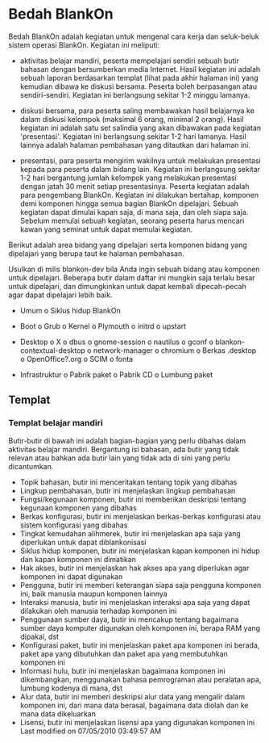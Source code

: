 # Bedah BlankOn
Bedah BlankOn adalah kegiatan untuk mengenal cara kerja dan seluk-beluk sistem
operasi BlankOn. Kegiatan ini meliputi:

   * aktivitas belajar mandiri, peserta mempelajari sendiri sebuah butir
      bahasan dengan bersumberkan media Internet. Hasil kegiatan ini adalah
      sebuah laporan berdasarkan templat (lihat pada akhir halaman ini) yang
      kemudian dibawa ke diskusi bersama. Peserta boleh berpasangan atau
      sendiri-sendiri. Kegiatan ini berlangsung sekitar 1-2 minggu lamanya.

   * diskusi bersama, para peserta saling membawakan hasil belajarnya ke dalam
      diskusi kelompok (maksimal 6 orang, minimal 2 orang). Hasil kegiatan ini
      adalah satu set salindia yang akan dibawakan pada kegiatan 'presentasi'.
      Kegiatan ini berlangsung sekitar 1-2 hari lamanya. Hasil lainnya adalah
      halaman pembahasan yang ditautkan dari halaman ini.

   * presentasi, para peserta mengirim wakilnya untuk melakukan presentasi
      kepada para peserta dalam bidang lain. Kegiatan ini berlangsung sekitar
      1-2 hari bergantung jumlah kelompok yang melakukan presentasi dengan
      jatah 30 menit setiap presentasinya.
Peserta kegiatan adalah para pengembang BlankOn. Kegiatan ini dilakukan
bertahap, komponen demi komponen hingga semua bagian BlankOn dipelajari. Sebuah
kegiatan dapat dimulai kapan saja, di mana saja, dan oleh siapa saja. Sebelum
memulai sebuah kegiatan, seorang peserta harus mencari kawan yang seminat untuk
dapat memulai kegiatan.

Berikut adalah area bidang yang dipelajari serta komponen bidang yang
dipelajari yang berupa taut ke halaman pembahasan. 

Usulkan di milis blankon-dev
bila Anda ingin sebuah bidang atau komponen untuk dipelajari. Beberapa butir
dalam daftar ini mungkin saja terlalu besar untuk dipelajari, dan dimungkinkan
untuk dapat kembali dipecah-pecah agar dapat dipelajari lebih baik.

   * Umum
         o Siklus hidup BlankOn

   * Boot
         o Grub
         o Kernel
         o Plymouth
         o initrd
         o upstart

   * Desktop
         o X
         o dbus
         o gnome-session
         o nautilus
         o gconf
         o blankon-contextual-desktop
         o network-manager
         o chromium
         o Berkas .desktop
         o OpenOffice?.org
         o SCIM
         o fonta

   * Infrastruktur
          o Pabrik paket
          o Pabrik CD
          o Lumbung paket

## Templat

### Templat belajar mandiri
Butir-butir di bawah ini adalah bagian-bagian yang perlu dibahas dalam aktivitas belajar mandiri. Bergantung isi bahasan, ada butir yang tidak relevan
atau bahkan ada butir lain yang tidak ada di sini yang perlu dicantumkan.

   * Topik bahasan, butir ini menceritakan tentang topik yang dibahas
   * Lingkup pembahasan, butir ini menjelaskan lingkup pembahasan
   * Fungsi/kegunaan komponen, butir ini memberikan deskripsi tentang kegunaan komponen yang dibahas
   * Berkas konfigurasi, butir ini menjelaskan berkas-berkas konfigurasi atau sistem konfigurasi yang dibahas
   * Tingkat kemudahan alihmerek, butir ini menjelaskan apa saja yang diperlukan untuk dapat diblankonisasi
   * Siklus hidup komponen, butir ini menjelaskan kapan komponen ini hidup dan kapan komponen ini dimatikan
   * Hak akses, butir ini menjelaskan hak akses apa yang diperlukan agar komponen ini dapat digunakan
   * Pengguna, butir ini memberi keterangan siapa saja pengguna komponen ini, baik manusia maupun komponen lainnya
   * Interaksi manusia, butir ini menjelaskan interaksi apa saja yang dapat dilakukan oleh manusia terhadap komponen ini
   * Penggunaan sumber daya, butir ini mencakup tentang bagaimana sumber daya komputer digunakan oleh komponen ini, berapa RAM yang dipakai, dst
   * Konfigurasi paket, butir ini menjelaskan paket apa komponen ini berada, paket apa yang dibutuhkan dan paket apa yang membutuhkan komponen ini
   * Informasi hulu, butir ini menjelaskan bagaimana komponen ini dikembangkan, menggunakan bahasa pemrograman atau peralatan apa, lumbung
      kodenya di mana, dst
   * Alur data, butir ini memberi deskripsi alur data yang mengalir dalam komponen ini, dari mana data berasal, bagaimana data diolah dan ke mana
      data dikeluarkan
   * Lisensi, butir ini menjelaskan lisensi apa yang digunakan komponen ini
Last modified on 07/05/2010 03:49:57 AM

